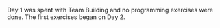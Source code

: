 Day 1 was spent with Team Building and no programming exercises were done. The first exercises began on Day 2.
